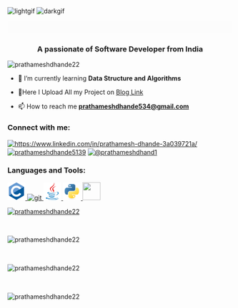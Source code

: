 ![lightgif](https://user-images.githubusercontent.com/87264935/163716041-7b4940fd-93d0-4808-a766-832ff12e9feb.gif#gh-light-mode-only)
![darkgif](https://user-images.githubusercontent.com/87264935/163717944-d4a9cafc-1411-48ee-a5da-7e514da8d759.gif#gh-dark-mode-only)

![lightgif](/lightgif.gif#gh-light-mode-only)


<h3 align="center">A passionate of Software Developer from India</h3>


<p align="left"> <img src="https://komarev.com/ghpvc/?username=prathameshdhande22&label=Profile%20views&color=0e75b6&style=flat" alt="prathameshdhande22" /> </p>

- 🌱 I’m currently learning **Data Structure and Algorithms**

- 📝Here I Upload All my Project on [Blog Link](https://prathameshcode.blogspot.com/)

- 📫 How to reach me **prathameshdhande534@gmail.com**

<h3 align="left">Connect with me:</h3>
<p align="left">
<a href="https://linkedin.com/in/prathamesh-dhande-3a039721a/" target="blank"><img align="center" src="https://raw.githubusercontent.com/rahuldkjain/github-profile-readme-generator/master/src/images/icons/Social/linked-in-alt.svg" alt="https://www.linkedin.com/in/prathamesh-dhande-3a039721a/" height="30" width="40" /></a>
<a href="https://instagram.com/prathameshdhande5139" target="blank"><img align="center" src="https://raw.githubusercontent.com/rahuldkjain/github-profile-readme-generator/master/src/images/icons/Social/instagram.svg" alt="prathameshdhande5139" height="30" width="40" /></a>
<a href="https://www.hackerrank.com/@prathameshdhand1" target="blank"><img align="center" src="https://raw.githubusercontent.com/rahuldkjain/github-profile-readme-generator/master/src/images/icons/Social/hackerrank.svg" alt="@prathameshdhand1" height="30" width="40" /></a>
</p>

<h3 align="left">Languages and Tools:</h3>
<p align="left"> <a href="https://www.cprogramming.com/" target="_blank" rel="noreferrer"> <img src="https://raw.githubusercontent.com/devicons/devicon/master/icons/c/c-original.svg" alt="c" width="40" height="40"/> </a> <a href="https://git-scm.com/" target="_blank" rel="noreferrer"> <img src="https://www.vectorlogo.zone/logos/git-scm/git-scm-icon.svg" alt="git" width="40" height="40"/> </a> <a href="https://www.java.com" target="_blank" rel="noreferrer"> <img src="https://raw.githubusercontent.com/devicons/devicon/master/icons/java/java-original.svg" alt="java" width="40" height="40"/> </a> <a href="https://www.python.org" target="_blank" rel="noreferrer"> <img src="https://raw.githubusercontent.com/devicons/devicon/master/icons/python/python-original.svg" alt="python" width="40" height="40"/> </a> 
<img src="https://cdn.jsdelivr.net/gh/devicons/devicon/icons/vscode/vscode-original.svg" width="40" height="40" /></p>

<p align="left"> <a href="https://github.com/ryo-ma/github-profile-trophy"><img src="https://github-profile-trophy.vercel.app/?username=prathameshdhande22" alt="prathameshdhande22" /></a> </p>
<br/>
<p><img align="center" src="https://github-readme-stats.vercel.app/api/top-langs?username=prathameshdhande22&show_icons=true&locale=en&layout=compact" alt="prathameshdhande22" /></p>
<br/>
<p><img align="center" src="https://github-readme-stats.vercel.app/api?username=prathameshdhande22&show_icons=true&locale=en" alt="prathameshdhande22" /></p>
<br/>
<p><img align="center" src="https://github-readme-streak-stats.herokuapp.com/?user=prathameshdhande22&" alt="prathameshdhande22" /></p>



